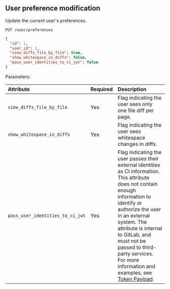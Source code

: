 ## User preference modification

Update the current user's preferences.

```plaintext
PUT /user/preferences
```

```json
{
  "id": 1,
  "user_id": 1,
  "view_diffs_file_by_file": true,
  "show_whitespace_in_diffs": false,
  "pass_user_identities_to_ci_jwt": false
}
```

Parameters:

| Attribute                        | Required | Description                                                                  |
| :------------------------------- | :------- | :--------------------------------------------------------------------------- |
| `view_diffs_file_by_file`        | Yes      | Flag indicating the user sees only one file diff per page.                   |
| `show_whitespace_in_diffs`       | Yes      | Flag indicating the user sees whitespace changes in diffs.                   |
| `pass_user_identities_to_ci_jwt` | Yes      | Flag indicating the user passes their external identities as CI information. This attribute does not contain enough information to identify or authorize the user in an external system. The attribute is internal to GitLab, and must not be passed to third-party services. For more information and examples, see [Token Payload](../ci/secrets/id_token_authentication.md#token-payload). |

